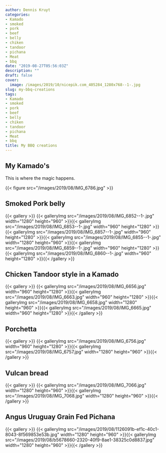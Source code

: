 ```yaml
---
author: Dennis Kruyt
categories:
- Kamado
- smoked
- pork
- beef
- belly
- chiken
- tandoor
- pichana
- Meat
- bbq
date: "2019-08-27T05:56:03Z"
description: ""
draft: false
cover:
  image: /images/2019/10/nicepik.com_405284_1280x768--1-.jpg
slug: my-bbq-creations
tags:
- Kamado
- smoked
- pork
- beef
- belly
- chiken
- tandoor
- pichana
- Meat
- bbq
title: My BBQ creations
---
```



## My Kamado's

This is where the magic happens.

{{< figure src="/images/2019/08/IMG_6786.jpg" >}}

## Smoked Pork belly

{{< gallery >}}
{{< galleryImg  src="/images/2019/08/IMG_6852--1-.jpg" width="1280" height="960" >}}{{< galleryImg  src="/images/2019/08/IMG_6853--1-.jpg" width="960" height="1280" >}}{{< galleryImg  src="/images/2019/08/IMG_6857--1-.jpg" width="960" height="1280" >}}{{< galleryImg  src="/images/2019/08/IMG_6855--1-.jpg" width="1280" height="960" >}}{{< galleryImg  src="/images/2019/08/IMG_6859--1-.jpg" width="960" height="1280" >}}{{< galleryImg  src="/images/2019/08/IMG_6860--1-.jpg" width="960" height="1280" >}}{{< /gallery >}}

## Chicken Tandoor style in a Kamado

{{< gallery >}}
{{< galleryImg  src="/images/2019/08/IMG_6656.jpg" width="960" height="1280" >}}{{< galleryImg  src="/images/2019/08/IMG_6663.jpg" width="960" height="1280" >}}{{< galleryImg  src="/images/2019/08/IMG_6658.jpg" width="1280" height="960" >}}{{< galleryImg  src="/images/2019/08/IMG_6665.jpg" width="960" height="1280" >}}{{< /gallery >}}

## Porchetta

{{< gallery >}}
{{< galleryImg  src="/images/2019/08/IMG_6756.jpg" width="960" height="1280" >}}{{< galleryImg  src="/images/2019/08/IMG_6757.jpg" width="1280" height="960" >}}{{< /gallery >}}

## Vulcan bread

{{< gallery >}}
{{< galleryImg  src="/images/2019/08/IMG_7066.jpg" width="1280" height="960" >}}{{< galleryImg  src="/images/2019/08/IMG_7068.jpg" width="1280" height="960" >}}{{< /gallery >}}

## Angus Uruguay Grain Fed Pichana

{{< gallery >}}
{{< galleryImg  src="/images/2019/08/1126091b-ef1c-40c1-8043-8f569853e53b.jpg" width="1280" height="960" >}}{{< galleryImg  src="/images/2019/08/b5678660-2320-40f9-8ae1-38325c0d8837.jpg" width="1280" height="960" >}}{{< /gallery >}}



